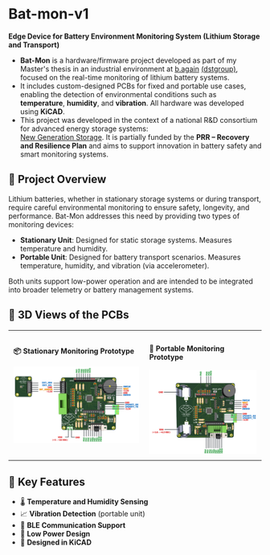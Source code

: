 # Bat-mon-v1
**Edge Device for Battery Environment Monitoring System (Lithium Storage and Transport)**

- **Bat-Mon** is a hardware/firmware project developed as part of my Master's thesis in an industrial environment at [b.again](https://b.again.pt/pt_PT/) [(dstgroup)](https://www.dstsgps.com/intro-pt-pt/#/#intro), focused on the real-time monitoring of lithium battery systems. 
- It includes custom-designed PCBs for fixed and portable use cases, enabling the detection of environmental conditions such as **temperature**, **humidity**, and **vibration**. All hardware was developed using **KiCAD**.
- This project was developed in the context of a national R&D consortium for advanced energy storage systems:  
[New Generation Storage](https://newgenstorage.pt). It is partially funded by the **PRR – Recovery and Resilience Plan** and aims to support innovation in battery safety and smart monitoring systems.

## 🔧 Project Overview

Lithium batteries, whether in stationary storage systems or during transport, require careful environmental monitoring to ensure safety, longevity, and performance. Bat-Mon addresses this need by providing two types of monitoring devices:

- **Stationary Unit**: Designed for static storage systems. Measures temperature and humidity.
- **Portable Unit**: Designed for battery transport scenarios. Measures temperature, humidity, and vibration (via accelerometer).

Both units support low-power operation and are intended to be integrated into broader telemetry or battery management systems.

## 🧩 3D Views of the PCBs
<div id="image-table" align="center">
    <table>
        <tr>
            <td style="padding:10px"> <strong>📦 Stationary Monitoring Prototype</strong><br/><br/>
                <img src="docs/PINOUT-FIXO-SHIELD.png" alt="Stationary Prototype 3D View" width="550px"/>
            </td>
            <td style="padding:10px"> <br/><strong>🚚 Portable Monitoring Prototype</strong><br/><br/>
                 <img src="docs/PINOUT-PORTATIL.png" alt="Portable Prototype 3D View" width="450px"/>
            </td>
        </tr>
    </table>
</div>
    
## 🚀 Key Features

- 🌡️ **Temperature and Humidity Sensing**
- 📈 **Vibration Detection** (portable unit)
- 📶 **BLE Communication Support**
- 🔋 **Low Power Design**
- 📐 **Designed in KiCAD**
